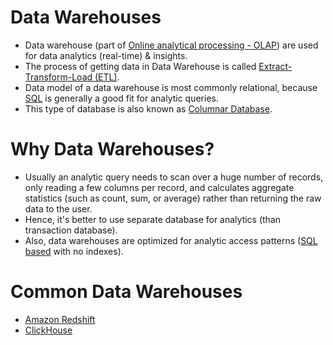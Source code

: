 # Data Warehouses
- Data warehouse (part of [Online analytical processing - OLAP](../../../3_DatabaseServices/OLTPvsOTAP.md)) are used for data analytics (real-time) & insights.
- The process of getting data in Data Warehouse is called [Extract-Transform-Load (ETL)](../../DataProcessing/ETL.md).
- Data model of a data warehouse is most commonly relational, because [SQL](../../../3_DatabaseServices/7_SQL-Databases/Readme.md) is generally a good fit for analytic queries.
- This type of database is also known as [Columnar Database](https://aws.amazon.com/nosql/columnar/).

# Why Data Warehouses?
- Usually an analytic query needs to scan over a huge number of records, only reading a few columns per record, and calculates aggregate statistics (such as count, sum, or average) rather than returning the raw data to the user.
- Hence, it's better to use separate database for analytics (than transaction database).
- Also, data warehouses are optimized for analytic access patterns ([SQL based](../../../3_DatabaseServices/7_SQL-Databases/Readme.md) with no indexes).

# Common Data Warehouses
- [Amazon Redshift](../../../2_AWSServices/10_BigDataServices/DataStorage/DataWarehouses/AmazonRedshift.md)
- [ClickHouse](ClickHouse.md)
